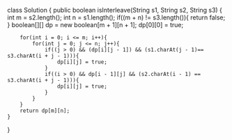 class Solution {
    public boolean isInterleave(String s1, String s2, String s3) {
        int m = s2.length();
        int n = s1.length();
        if((m + n) != s3.length()){
            return false;
        }
        boolean[][] dp = new boolean[m + 1][n + 1];
        dp[0][0] = true;

        for(int i = 0; i <= m; i++){
            for(int j = 0; j <= n; j++){
                if((j > 0) && (dp[i][j - 1]) && (s1.charAt(j - 1)== s3.charAt(i + j - 1))){
                    dp[i][j] = true;
                }
                if((i > 0) && dp[i - 1][j] && (s2.charAt(i - 1) == s3.charAt(i + j - 1))){
                    dp[i][j] = true;
                }
            }
        }
        return dp[m][n];
    }
}
